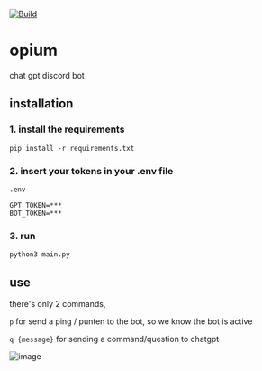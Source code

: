 [![Build](https://github.com/AddinDev/opium/actions/workflows/main.yml/badge.svg)](https://github.com/AddinDev/opium/actions/workflows/main.yml)

# opium
chat gpt discord bot

## installation
### 1. install the requirements
```
pip install -r requirements.txt
```

### 2. insert your tokens in your .env file
`.env`
```
GPT_TOKEN=***
BOT_TOKEN=***
```

### 3. run
```
python3 main.py
```

## use
there's only 2 commands, 


`p` for send a ping / punten to the bot, so we know the bot is active


`q {message}` for sending a command/question to chatgpt

![image](https://user-images.githubusercontent.com/54827832/227921335-7a7480b9-da59-445d-b2b7-5f9b2a7de0d8.png)
